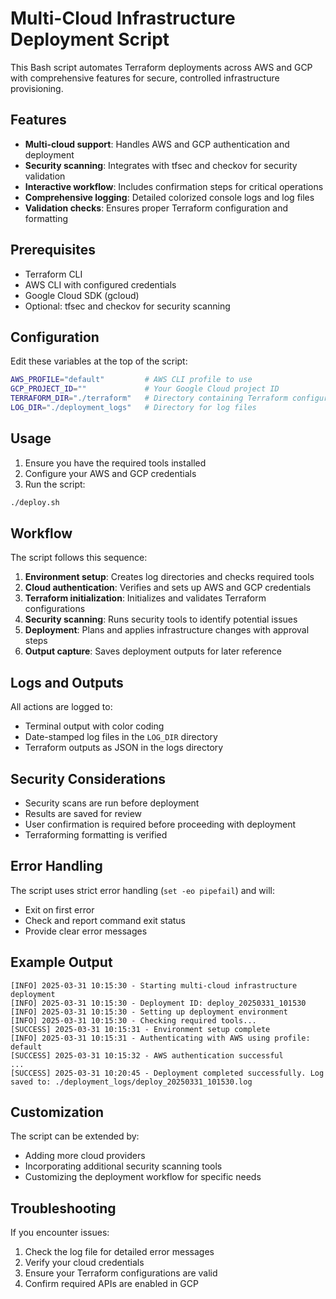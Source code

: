 # Multi-Cloud Infrastructure Deployment Script

This Bash script automates Terraform deployments across AWS and GCP with comprehensive features for secure, controlled infrastructure provisioning.

## Features

- **Multi-cloud support**: Handles AWS and GCP authentication and deployment
- **Security scanning**: Integrates with tfsec and checkov for security validation
- **Interactive workflow**: Includes confirmation steps for critical operations
- **Comprehensive logging**: Detailed colorized console logs and log files
- **Validation checks**: Ensures proper Terraform configuration and formatting

## Prerequisites

- Terraform CLI
- AWS CLI with configured credentials
- Google Cloud SDK (gcloud)
- Optional: tfsec and checkov for security scanning

## Configuration

Edit these variables at the top of the script:

```bash
AWS_PROFILE="default"         # AWS CLI profile to use
GCP_PROJECT_ID=""             # Your Google Cloud project ID
TERRAFORM_DIR="./terraform"   # Directory containing Terraform configurations
LOG_DIR="./deployment_logs"   # Directory for log files
```

## Usage

1. Ensure you have the required tools installed
2. Configure your AWS and GCP credentials
3. Run the script:

```bash
./deploy.sh
```

## Workflow

The script follows this sequence:

1. **Environment setup**: Creates log directories and checks required tools
2. **Cloud authentication**: Verifies and sets up AWS and GCP credentials
3. **Terraform initialization**: Initializes and validates Terraform configurations
4. **Security scanning**: Runs security tools to identify potential issues
5. **Deployment**: Plans and applies infrastructure changes with approval steps
6. **Output capture**: Saves deployment outputs for later reference

## Logs and Outputs

All actions are logged to:
- Terminal output with color coding
- Date-stamped log files in the `LOG_DIR` directory
- Terraform outputs as JSON in the logs directory

## Security Considerations

- Security scans are run before deployment
- Results are saved for review
- User confirmation is required before proceeding with deployment
- Terraforming formatting is verified

## Error Handling

The script uses strict error handling (`set -eo pipefail`) and will:
- Exit on first error
- Check and report command exit status
- Provide clear error messages

## Example Output

```
[INFO] 2025-03-31 10:15:30 - Starting multi-cloud infrastructure deployment
[INFO] 2025-03-31 10:15:30 - Deployment ID: deploy_20250331_101530
[INFO] 2025-03-31 10:15:30 - Setting up deployment environment
[INFO] 2025-03-31 10:15:30 - Checking required tools...
[SUCCESS] 2025-03-31 10:15:31 - Environment setup complete
[INFO] 2025-03-31 10:15:31 - Authenticating with AWS using profile: default
[SUCCESS] 2025-03-31 10:15:32 - AWS authentication successful
...
[SUCCESS] 2025-03-31 10:20:45 - Deployment completed successfully. Log saved to: ./deployment_logs/deploy_20250331_101530.log
```

## Customization

The script can be extended by:
- Adding more cloud providers
- Incorporating additional security scanning tools
- Customizing the deployment workflow for specific needs

## Troubleshooting

If you encounter issues:
1. Check the log file for detailed error messages
2. Verify your cloud credentials
3. Ensure your Terraform configurations are valid
4. Confirm required APIs are enabled in GCP